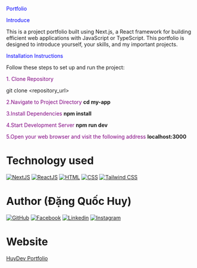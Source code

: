 <span style="color:blue">Portfolio</span>

<span style="color:blue">Introduce</span>

This is a project portfolio built using Next.js, a React framework for building efficient web applications with JavaScript or TypeScript. This portfolio is designed to introduce yourself, your skills, and my important projects.

<span style="color:blue">Installation Instructions</span>

Follow these steps to set up and run the project:

<span style="color:purple">1. Clone Repository</span>

git clone <repository_url>

<span style="color:purple">2.Navigate to Project Directory</span>
**cd my-app**

<span style="color:purple">3.Install Dependencies</span>
**npm install**

<span style="color:purple">4.Start Development Server</span>
**npm run dev**

<span style="color:purple">5.Open your web browser and visit the following address</span>
**localhost:3000**


# Technology used
[![NextJS](https://img.shields.io/badge/NextJS-%23000000.svg?style=for-the-badge&logo=next.js&logoColor=white)](https://nextjs.org/)
[![ReactJS](https://img.shields.io/badge/ReactJS-%2361DAFB.svg?style=for-the-badge&logo=react&logoColor=white)](https://react.dev/)
[![HTML](https://img.shields.io/badge/HTML-%23E34F26.svg?style=for-the-badge&logo=html5&logoColor=white)](https://www.w3schools.com/html/)
[![CSS](https://img.shields.io/badge/CSS-%231572B6.svg?style=for-the-badge&logo=css3&logoColor=white)](https://www.w3schools.com/css/)
[![Tailwind CSS](https://img.shields.io/badge/Tailwind_CSS-%231a202c.svg?style=for-the-badge&logo=tailwind-css&logoColor=64ffda)](https://tailwindcss.com/)

# Author (Đặng Quốc Huy)
[![GitHub](https://img.shields.io/badge/GitHub-%23181717.svg?style=for-the-badge&logo=github&logoColor=white)](https://github.com/dangquochuy-159)
[![Facebook](https://img.shields.io/badge/Facebook-%231877F2.svg?style=for-the-badge&logo=facebook&logoColor=white)](https://www.facebook.com/quochuy2212)
[![Linkedin](https://img.shields.io/badge/Linkedin-%230077B5.svg?style=for-the-badge&logo=linkedin&logoColor=white)](https://www.linkedin.com/in/quochuy2212/)
[![Instagram](https://img.shields.io/badge/Instagram-%23E4405F.svg?style=for-the-badge&logo=instagram&logoColor=white)](https://www.instagram.com/dqh.2212/)

# Website
[HuyDev Portfolio](https://huydev-portfolio.vercel.app/) 


